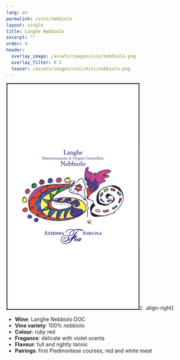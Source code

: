 ```yaml
---
lang: en
permalink: /vini/nebbiolo
layout: single
title: Langhe Nebbiolo 
excerpt: ""
order: 4
header:
  overlay_image: /assets/images/vini/nebbiolo.png
  overlay_filter: 0.5
  teaser: /assets/images/vini/mini/nebbiolo.png
---
```

![Langhe Nebbiolo](/assets/images/vini/nebbiolo.png){: .align-right}

- **Wine**: Langhe Nebbiolo DOC
- **Vine variety**: 100% _nebbiolo_
- **Colour**: ruby red 
- **Fragance**: delicate with violet scents
- **Flavour**: full and rightly tannic
- **Pairings**: first Piedmontese courses, red and white meat
